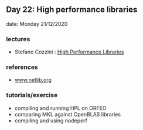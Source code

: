 ## Day 22:   High performance libraries  

date: Monday 21/12/2020

### lectures
 - Stefano Cozzini : [High Performance Libraries ](lecture09-high-performance-libraries.pdf)


### references
 - www.netlib.org 
 
 
### tutorials/exercise
  - compiling and running HPL on ORFEO
  - comparing MKL against OpenBLAS libraries 
  - compiling and using nodeperf
